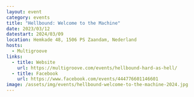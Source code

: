 ```yaml
---
layout: event
category: events
title: "Hellbound: Welcome to the Machine"
date: 2023/03/12
datestart: 2024/03/09
location: Hemkade 48, 1506 PS Zaandam, Nederland
hosts:
  - Multigroove
links:
  - title: Website
    url: https://multigroove.com/events/hellbound-hard-as-hell/
  - title: Facebook
    url: https://www.facebook.com/events/444776601146601
image: /assets/img/events/hellbound-welcome-to-the-machine-2024.jpg
---
```

